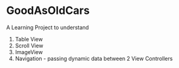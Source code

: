 # GoodAsOldCars

A Learning Project to understand

1.  Table View
2.  Scroll View
3.  ImageView 
4.  Navigation - passing dynamic data between 2 View Controllers 
